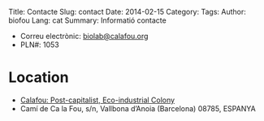 Title: Contacte
Slug: contact
Date: 2014-02-15
Category: 
Tags: 
Author: biofou
Lang: cat
Summary: Informatió contacte

 * Correu electrònic: biolab@calafou.org
 * PLN#:  1053

# Location

 * [Calafou: Post-capitalist, Eco-industrial Colony](http://calafou.org/)
 * Camí de Ca la Fou, s/n, Vallbona d’Anoia (Barcelona) 08785, ESPANYA


